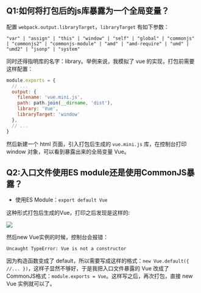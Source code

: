 ## Q1:如何将打包后的js库暴露为一个全局变量？

配置 `webpack.output.libraryTarget`，`libraryTarget` 有如下参数：

```
"var" | "assign" | "this" | "window" | "self" | "global" | "commonjs" | "commonjs2" | "commonjs-module" | "amd" | "amd-require" | "umd" | "umd2" | "jsonp" | "system"
```

同时还得指明库的名字：library。举例来说，我模拟了 vue 的实现，打包前需要这样配置：

```js
module.exports = {
  // ...
  output: {
    filename: 'vue.mini.js',
    path: path.join(__dirname, 'dist'),
    library: 'Vue',
    libraryTarget: 'window'
  },
  // ...
}
```

然后新建一个 html 页面，引入打包后生成的 `vue.mini.js` 库，在控制台打印 window 对象，可以看到暴露出来的全局变量 Vue。

## Q2:入口文件使用ES module还是使用CommonJS暴露？

- 使用ES Module：`export default Vue`

这种形式打包后生成的Vue，打印之后发现是这样的:

<img src="https://github.com/Inchill/mini-vue/blob/master/images/%E6%88%AA%E5%B1%8F2020-08-28%20%E4%B8%8A%E5%8D%8810.47.01.png">

然后new Vue实例的时候，控制台会报错：

```shell
Uncaught TypeError: Vue is not a constructor
```

因为构造函数变成了 default，所以需要写成这样的格式：`new Vue.default({ //... })`，这样子显然不够好，于是我把入口文件暴露的 Vue 改成了CommonJS格式：`module.exports = Vue`。这样写之后，再次打包，直接 new Vue 实例就可以了。
